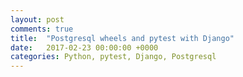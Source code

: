 ```yaml
---
layout: post
comments: true
title:  "Postgresql wheels and pytest with Django"
date:   2017-02-23 00:00:00 +0000
categories: Python, pytest, Django, Postgresql
---
```


